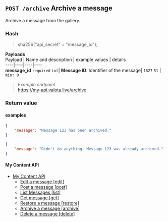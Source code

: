 ## `POST /archive` Archive a message
Archive a message from the gallery.  
### Hash  
>sha256("api_secret" + "message_id");
  
  
__Payloads__  
Payload | Name and description | example values | details  
----|----|----|----  
__message_id__ `required` `int`| __Message ID__: Identifier of the message| `1827` `51`  | `min: 0`  
   
   
> _Example endpoint_  
> https://my-api.valota.live/archive  
  
### Return value
  

#### examples
```json
{
    "message": "Message 123 has been archived."
}
```
```json
{
    "message": "Didn't do anything. Message 123 was already archived."
}
```



#### My Content API
- [My Content API](README.md)
  - [Edit a message [edit]](edit.md)  
  - [Post a message [post]](post.md)  
  - [List Messages [list]](list.md)  
  - [Get message [get]](get.md)  
  - [Restore a message [restore]](restore.md)  
  - [Archive a message [archive]](archive.md)  
  - [Delete a message [delete]](delete.md)  
